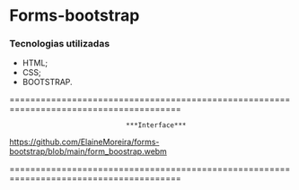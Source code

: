 # Forms-bootstrap

### Tecnologias utilizadas

- HTML;
- CSS;
- BOOTSTRAP.

=======================================================================================

                                 ***Interface***


https://github.com/ElaineMoreira/forms-bootstrap/blob/main/form_boostrap.webm


=======================================================================================
